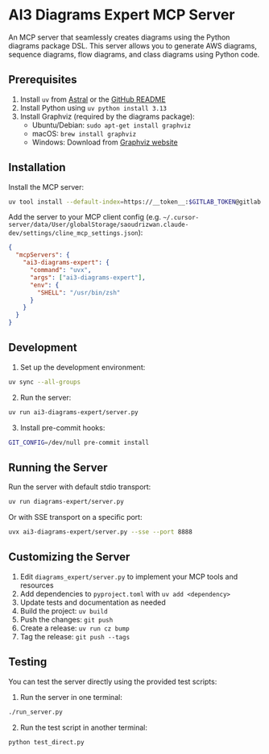 # AI3 Diagrams Expert MCP Server

An MCP server that seamlessly creates diagrams using the Python diagrams package DSL. This server allows you to generate AWS diagrams, sequence diagrams, flow diagrams, and class diagrams using Python code.

## Prerequisites

1. Install `uv` from [Astral](https://docs.astral.sh/uv/getting-started/installation/) or the [GitHub README](https://github.com/astral-sh/uv#installation)
2. Install Python using `uv python install 3.13`
3. Install Graphviz (required by the diagrams package):
   - Ubuntu/Debian: `sudo apt-get install graphviz`
   - macOS: `brew install graphviz`
   - Windows: Download from [Graphviz website](https://graphviz.org/download/)

## Installation

Install the MCP server:
```bash
uv tool install --default-index=https://__token__:$GITLAB_TOKEN@gitlab.aws.dev/api/v4/projects/115863/packages/pypi/simple ai3-diagrams-expert --force 
```

Add the server to your MCP client config (e.g. `~/.cursor-server/data/User/globalStorage/saoudrizwan.claude-dev/settings/cline_mcp_settings.json`):
```json
{
  "mcpServers": {
    "ai3-diagrams-expert": {
      "command": "uvx",
      "args": ["ai3-diagrams-expert"],
      "env": {
        "SHELL": "/usr/bin/zsh"
      }
    }
  }
}
```

## Development

1. Set up the development environment:
```bash
uv sync --all-groups
```

2. Run the server:
```bash
uv run ai3-diagrams-expert/server.py
```

3. Install pre-commit hooks:
```bash
GIT_CONFIG=/dev/null pre-commit install
```

## Running the Server

Run the server with default stdio transport:
```bash
uv run diagrams-expert/server.py
```

Or with SSE transport on a specific port:
```bash
uvx ai3-diagrams-expert/server.py --sse --port 8888
```

## Customizing the Server

1. Edit `diagrams_expert/server.py` to implement your MCP tools and resources
2. Add dependencies to `pyproject.toml` with `uv add <dependency>`
3. Update tests and documentation as needed
4. Build the project: `uv build`
5. Push the changes: `git push`
6. Create a release: `uv run cz bump`
7. Tag the release: `git push --tags`

## Testing

You can test the server directly using the provided test scripts:

1. Run the server in one terminal:
```bash
./run_server.py
```

2. Run the test script in another terminal:
```bash
python test_direct.py
```
